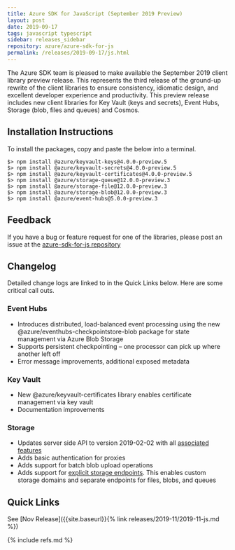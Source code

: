 ```yaml
---
title: Azure SDK for JavaScript (September 2019 Preview)
layout: post
date: 2019-09-17
tags: javascript typescript
sidebar: releases_sidebar
repository: azure/azure-sdk-for-js
permalink: /releases/2019-09-17/js.html
---
```


The Azure SDK team is pleased to make available the September 2019 client library preview release. This represents the third release of the ground-up rewrite of the client libraries to ensure consistency, idiomatic design, and excellent developer experience and productivity. This preview release includes new client libraries for Key Vault (keys and secrets), Event Hubs, Storage (blob, files and queues) and Cosmos.

## Installation Instructions

To install the packages, copy and paste the below into a terminal.

    $> npm install @azure/keyvault-keys@4.0.0-preview.5
    $> npm install @azure/keyvault-secrets@4.0.0-preview.5
    $> npm install @azure/keyvault-certificates@4.0.0-preview.5
    $> npm install @azure/storage-queue@12.0.0-preview.3
    $> npm install @azure/storage-file@12.0.0-preview.3
    $> npm install @azure/storage-blob@12.0.0-preview.3
    $> npm install @azure/event-hubs@5.0.0-preview.3

## Feedback

If you have a bug or feature request for one of the libraries, please post an issue at the [azure-sdk-for-js repository](https://github.com/azure/azure-sdk-for-js/issues)

## Changelog

Detailed change logs are linked to in the Quick Links below. Here are some critical call outs.

### Event Hubs

- Introduces distributed, load-balanced event processing using the new @azure/eventhubs-checkpointstore-blob package for state management via Azure Blob Storage
- Supports persistent checkpointing – one processor can pick up where another left off
- Error message improvements, additional exposed metadata

### Key Vault

- New @azure/keyvault-certificates library enables certificate management via key vault
- Documentation improvements

### Storage

- Updates server side API to version 2019-02-02 with all [associated features](https://docs.microsoft.com/en-us/rest/api/storageservices/versioning-for-the-azure-storage-services)
- Adds basic authentication for proxies
- Adds support for batch blob upload operations
- Adds support for [explicit storage endpoints](https://docs.microsoft.com/en-us/azure/storage/common/storage-configure-connection-string#create-a-connection-string-for-an-explicit-storage-endpoint). This enables custom storage domains and separate endpoints for files, blobs, and queues


## Quick Links

See [Nov Release]({{site.baseurl}}{% link releases/2019-11/2019-11-js.md %})

{% include refs.md %}
